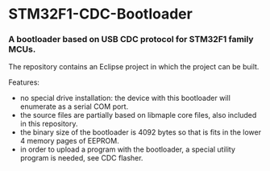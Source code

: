 # STM32F1-CDC-Bootloader
### A bootloader based on USB CDC protocol for STM32F1 family MCUs.



The repository contains an Eclipse project in which the project can be built.

Features:
- no special drive installation: the device with this bootloader will enumerate as a serial COM port.
- the source files are partially based on libmaple core files, also included in this repository.
- the binary size of the bootloader is 4092 bytes so that is fits in the lower 4 memory pages of EEPROM.
- in order to upload a program with the bootloader, a special utility program is needed, see CDC flasher.
